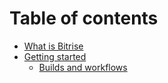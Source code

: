 # Table of contents

* [What is Bitrise](index.md)
* [Getting started](getting-started)
  * [Builds and workflows](getting-started/builds-and-workflows.md)

